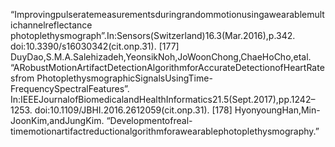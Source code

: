 “Improvingpulseratemeasurementsduringrandommotionusingawearablemultichannelreflectance
photoplethysmograph”.In:Sensors(Switzerland)16.3(Mar.2016),p.342.
doi:10.3390/s16030342(cit.onp.31).
[177] DuyDao,S.M.A.Salehizadeh,YeonsikNoh,JoWoonChong,ChaeHoCho,etal.
“ARobustMotionArtifactDetectionAlgorithmforAccurateDetectionofHeartRatesfrom
PhotoplethysmographicSignalsUsingTime-FrequencySpectralFeatures”.
In:IEEEJournalofBiomedicalandHealthInformatics21.5(Sept.2017),pp.1242–1253.
doi:10.1109/JBHI.2016.2612059(cit.onp.31).
[178] HyonyoungHan,Min-JoonKim,andJungKim.
“Developmentofreal-timemotionartifactreductionalgorithmforawearablephotoplethysmography.”